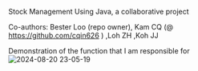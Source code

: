 Stock Management Using Java, a collaborative project

Co-authors:
Bester Loo (repo owner),
Kam CQ (@ https://github.com/cqin626 )
,Loh ZH 
,Koh JJ 

Demonstration of the function that I am responsible for
![2024-08-20 23-05-19](https://github.com/user-attachments/assets/2d39fef7-d8a7-4be6-a09a-f80b8d33d038)
